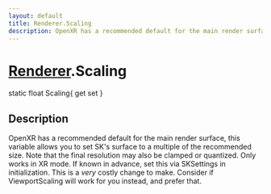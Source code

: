 ```yaml
---
layout: default
title: Renderer.Scaling
description: OpenXR has a recommended default for the main render surface, this variable allows you to set SK's surface to a multiple of the recommended size. Note that the final resolution may also be clamped or quantized. Only works in XR mode. If known in advance, set this via SKSettings in initialization. This is a _very_ costly change to make. Consider if ViewportScaling will work for you instead, and prefer that.
---
```

# [Renderer]({{site.url}}/Pages/StereoKit/Renderer.html).Scaling

<div class='signature' markdown='1'>
static float Scaling{ get set }
</div>

## Description
OpenXR has a recommended default for the main render
surface, this variable allows you to set SK's surface to a multiple
of the recommended size. Note that the final resolution may also be
clamped or quantized. Only works in XR mode. If known in advance,
set this via SKSettings in initialization. This is a _very_ costly
change to make. Consider if ViewportScaling will work for you
instead, and prefer that.

